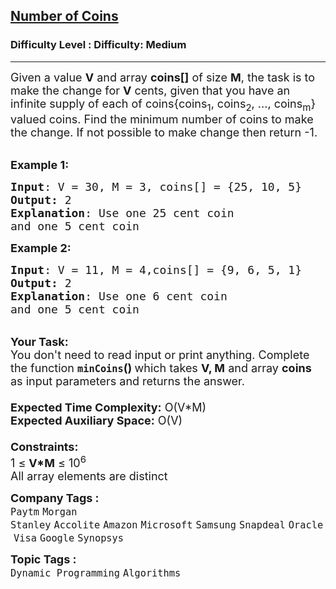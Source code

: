 <h2><a href="https://www.geeksforgeeks.org/problems/number-of-coins1824/1?itm_source=geeksforgeeks&itm_medium=article&itm_campaign=bottom_sticky_on_article">Number of Coins</a></h2><h3>Difficulty Level : Difficulty: Medium</h3><hr><div class="problems_problem_content__Xm_eO"><p><span style="font-size: 18px;">Given a value <strong>V</strong> and array <strong>coins[]</strong> of size <strong>M</strong>, the task is to make the change for <strong>V</strong> cents, given that you have an infinite supply of each of coins{coins<sub>1</sub>, coins<sub>2</sub>, ..., coins<sub>m</sub>} valued coins. Find the minimum number of coins to make the change. If not possible to make change then return -1.</span></p>
<p><br><span style="font-size: 18px;"><strong>Example 1:</strong></span></p>
<pre style="position: relative;"><span style="font-size: 18px;"><strong>Input</strong>: V = 30, M = 3, coins[] = {25, 10, 5}
<strong>Output:</strong> 2</span>
<span style="font-size: 18px;"><strong>Explanation</strong>: Use one 25 cent coin
and one 5 cent coin</span><div class="open_grepper_editor" title="Edit &amp; Save To Grepper"></div></pre>
<div><span style="font-size: 18px;"><strong>Example 2:</strong></span></div>
<pre style="position: relative;"><span style="font-size: 18px;"><strong>Input</strong>: V = 11, M = 4,coins[] = {9, 6, 5, 1} 
<strong>Output:</strong> 2</span> 
<span style="font-size: 18px;"><strong>Explanation</strong>: Use one 6 cent coin
and one 5 cent coin</span><div class="open_grepper_editor" title="Edit &amp; Save To Grepper"></div></pre>
<div><br><span style="font-size: 18px;"><strong>Your Task:&nbsp;&nbsp;</strong><br>You don't need to read input or print anything. Complete the function <strong><code>minCoins</code>()&nbsp;</strong>which takes <strong>V, M</strong> and array <strong>coins </strong>as input parameters and returns the answer.<br><br><strong>Expected Time Complexity:</strong> O(V*M)<br><strong>Expected Auxiliary Space:</strong> O(V)<br><br><strong>Constraints:</strong><br>1 ≤ <strong>V*M</strong> ≤ 10<sup>6</sup><br>All array elements are distinct</span></div></div><p><span style=font-size:18px><strong>Company Tags : </strong><br><code>Paytm</code>&nbsp;<code>Morgan Stanley</code>&nbsp;<code>Accolite</code>&nbsp;<code>Amazon</code>&nbsp;<code>Microsoft</code>&nbsp;<code>Samsung</code>&nbsp;<code>Snapdeal</code>&nbsp;<code>Oracle</code>&nbsp;<code>Visa</code>&nbsp;<code>Google</code>&nbsp;<code>Synopsys</code>&nbsp;<br><p><span style=font-size:18px><strong>Topic Tags : </strong><br><code>Dynamic Programming</code>&nbsp;<code>Algorithms</code>&nbsp;